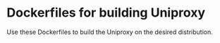 Dockerfiles for building Uniproxy
========

Use these Dockerfiles to build the Uniproxy on the desired distribution. 